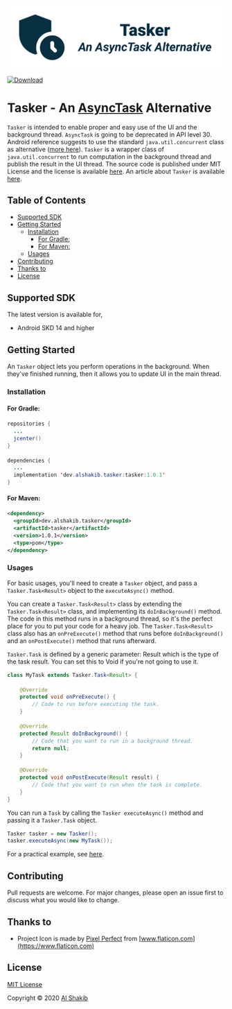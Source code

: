 ![Android DText Library](docs/assets/tasker_cover.png)

[![Download](https://api.bintray.com/packages/alshakib/Tasker/dev.alshakib.tasker/images/download.svg)](https://bintray.com/alshakib/Tasker/dev.alshakib.tasker/_latestVersion)

# Tasker - An [AsyncTask](https://developer.android.com/reference/android/os/AsyncTask) Alternative

`Tasker` is intended to enable proper and easy use of the UI and the background thread. `AsyncTask` is going to be deprecated in API level 30. Android reference suggests to use the standard `java.util.concurrent` class as alternative ([more here](https://developer.android.com/reference/android/os/AsyncTask)). `Tasker` is a wrapper class of `java.util.concurrent` to run computation in the background thread and publish the result in the UI thread. The source code is published under MIT License and the license is available [here](LICENSE). An article about `Tasker` is available [here](https://alshakib.dev/blog/let_me_introduce_tasker-18-07-2020).

## Table of Contents

- [Supported SDK](#supported-sdk)
- [Getting Started](#getting-started)
  - [Installation](#installation)
    - [For Gradle:](#for-gradle)
    - [For Maven:](#for-maven)
  - [Usages](#usages)
- [Contributing](#contributing)
- [Thanks to](#thanks-to)
- [License](#license)

## Supported SDK

The latest version is available for,

* Android SKD 14 and higher

## Getting Started

An `Tasker` object lets you perform operations in the background. When they've finished running, then it allows you to update UI in the main thread.

### Installation

#### For Gradle:

```java
repositories {
  ...
  jcenter()
}

dependencies {
  ...
  implementation 'dev.alshakib.tasker:tasker:1.0.1'
}
```

#### For Maven:

```xml
<dependency>
  <groupId>dev.alshakib.tasker</groupId>
  <artifactId>tasker</artifactId>
  <version>1.0.1</version>
  <type>pom</type>
</dependency>
```



### Usages

For basic usages, you'll need to create a `Tasker`  object, and pass a `Tasker.Task<Result>` object to the `executeAsync()` method.

You can create a `Tasker.Task<Result>` class by extending the `Tasker.Task<Result>` class, and implementing its `doInBackground()` method. The code in this method runs in a background thread, so it's the perfect place for you to put your code for a heavy job. The `Tasker.Task<Result>` class also has an `onPreExecute()` method that runs before `doInBackground()` and an `onPostExecute()` method that runs afterward.

`Tasker.Task` is defined by a generic parameter: Result which is the type of the task result. You can set this to Void if you're not going to use it.

```java
class MyTask extends Tasker.Task<Result> {

    @Override
    protected void onPreExecute() {
        // Code to run before executing the task.
    }

    @Override
    protected Result doInBackground() {
        // Code that you want to run in a background thread.
        return null;
    }

    @Override
    protected void onPostExecute(Result result) {
        // Code that you want to run when the task is complete.
    }
}
```

You can run a `Task` by calling the `Tasker executeAsync()` method and passing it a `Tasker.Task` object.

```java
Tasker tasker = new Tasker();
tasker.executeAsync(new MyTask());
```

For a practical example, see [here](https://github.com/AlShakib/Tasker/blob/master/app/src/main/java/dev/alshakib/tasker/example/MainActivity.java).

## Contributing

Pull requests are welcome. For major changes, please open an issue first to discuss what you would like to change.

## Thanks to

- Project Icon is made by [Pixel Perfect](https://www.flaticon.com/authors/pixel-perfect) from [www.flaticon.com](https://www.flaticon.com)

## License

[MIT License](LICENSE)

Copyright © 2020 [Al Shakib](https://alshakib.dev/)
